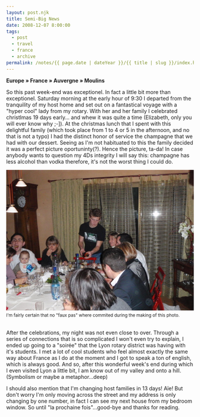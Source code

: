 ```yaml
---
layout: post.njk
title: Semi-Big News
date: 2008-12-07 8:00:00
tags:
  - post
  - travel
  - france
  - archive
permalink: /notes/{{ page.date | dateYear }}/{{ title | slug }}/index.html
---
```


**Europe » France » Auvergne » Moulins**

So this past week-end was exceptionel. In fact a little bit more than exceptionel. Saturday morning at the early hour of 9:30 I departed from the tranquility of my host home and set out on a fantastical voyage with a "hyper cool" lady from my rotary. With her and her family I celebrated christlmas 19 days early... and whew it was quite a time (Elizabeth, only you will ever know why ;-]). At the christmas lunch that I spent with this delightful family (which took place from 1 to 4 or 5 in the afternoon, and no that is not a typo) I had the distinct honor of service the champagne that we had with our dessert. Seeing as I'm not habituated to this the family decided it was a perfect picture oportuninty(?). Hence the picture, ta-da! In case anybody wants to question my 4Ds integrity I will say this: champagne has less alcohol than vodka therefore, it's not the worst thing I could do.

<div><img src="/img/blog-archive/semi-1.jpg" class="blog-pic container" alt="Advanced Technique"/></div>
<div class="center-text"><small>I'm fairly certain that no "faux pas" where commited during the making of this photo.</small></div><br />

After the celebrations, my night was not even close to over. Through a series of connections that is so complicated I won't even try to explain, I ended up going to a "soirée" that the Lyon rotary district was having with it's students. I met a lot of cool students who feel almost exactly the same way about France as I do at the moment and I got to speak a ton of english, which is always good. And so, after this wonderful week's end during which I even visited Lyon a little bit, I am know out of my valley and onto a hill. (Symbolism or maybe a metaphor...deep)

I should also mention that I'm changing host families in 13 days! Aïe! But don't worry I'm only moving across the street and my address is only changing by one number, in fact I can see my next house from my bedroom window. So until "la prochaine fois"...good-bye and thanks for reading.
